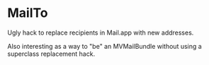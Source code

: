 MailTo
======

Ugly hack to replace recipients in Mail.app with new addresses.

Also interesting as a way to "be" an MVMailBundle without using a superclass replacement hack.
